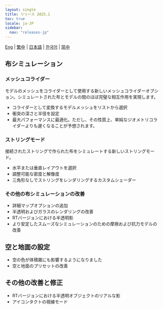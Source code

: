 ```yaml
---
layout: single
title: リリース 2025.1
toc: true
locale: ja-JP
sidebar:
  nav: "releases-jp"
---
```

[Eng](/dancexr/releases/2025.1) | [繁中](/tw/dancexr/releases/2025.1) | [日本語](/jp/dancexr/releases/2025.1) | [한국어](/kr/dancexr/releases/2025.1) | [简中](/zh/dancexr/releases/2025.1)

## 布シミュレーション

### メッシュコライダー
モデルのメッシュをコライダーとして使用する新しいメッシュコライダーオプション。シミュレートされた布とモデルの間のほぼ完璧な相互作用を実現します。
* コライダーとして変換するモデルメッシュをリストから選択
* 衝突の深さと半径を設定
* 最大パフォーマンスに最適化。ただし、その性質上、単純なジオメトリコライダーよりも遅くなることが予想されます。

### ストリングモード
接続されたストリングで作られた布をシミュレートする新しいストリングモード。
* 水平または垂直レイアウトを選択
* 調整可能な密度と解像度
* 三角形なしでストリングをレンダリングするカスタムシェーダー

### その他の布シミュレーションの改善
* 詳細マップオプションの追加
* 半透明およびガラスのレンダリングの改善
* RTバージョンにおける半透明影
* より安定したスムーズなシミュレーションのための摩擦および抗力モデルの改善

## 空と地面の設定
* 空の色が体積霧にも影響するようになりました
* 空と地面のプリセットの改善

## その他の改善と修正
* RTバージョンにおける半透明オブジェクトのリアルな影
* アイコンタクトの視線モード
